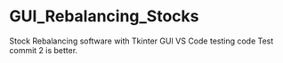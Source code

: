 # GUI_Rebalancing_Stocks
 Stock Rebalancing software with Tkinter GUI
 VS Code testing code
 Test commit 2 is better.